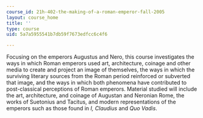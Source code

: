 ```yaml
---
course_id: 21h-402-the-making-of-a-roman-emperor-fall-2005
layout: course_home
title: ''
type: course
uid: 5a7a5955541b7db59f7673edfcc6c4f6

---
```

Focusing on the emperors Augustus and Nero, this course investigates the ways in which Roman emperors used art, architecture, coinage and other media to create and project an image of themselves, the ways in which the surviving literary sources from the Roman period reinforced or subverted that image, and the ways in which both phenomena have contributed to post-classical perceptions of Roman emperors. Material studied will include the art, architecture, and coinage of Augustan and Neronian Rome, the works of Suetonius and Tacitus, and modern representations of the emperors such as those found in _I, Claudius_ and _Quo Vadis_.
